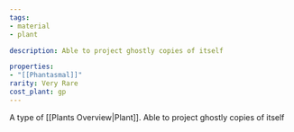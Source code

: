 ```yaml
---
tags:
- material
- plant

description: Able to project ghostly copies of itself

properties:
- "[[Phantasmal]]"
rarity: Very Rare
cost_plant: gp
---
```

A type of [[Plants Overview|Plant]]. Able to project ghostly copies of itself